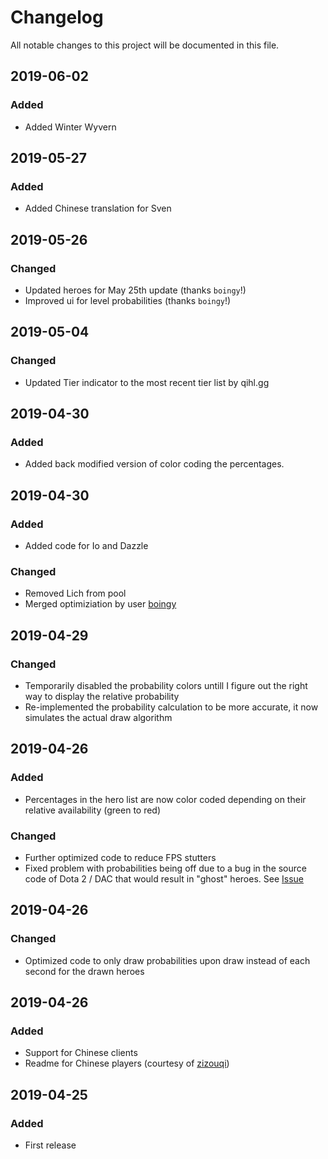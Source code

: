 # Changelog
All notable changes to this project will be documented in this file.

##  2019-06-02   
### Added  
- Added Winter Wyvern  

##  2019-05-27   
### Added  
- Added Chinese translation for Sven      

##  2019-05-26   
### Changed
- Updated heroes for May 25th update (thanks `boingy`!)  
- Improved ui for level probabilities (thanks `boingy`!)  

##  2019-05-04   
### Changed
- Updated Tier indicator to the most recent tier list by qihl.gg

##  2019-04-30  
### Added
- Added back modified version of color coding the percentages. 

##  2019-04-30  
### Added
- Added code for Io and Dazzle  

### Changed
- Removed Lich from pool  
- Merged optimiziation by user [boingy](https://github.com/boingy)

##  2019-04-29   
### Changed
- Temporarily disabled the probability colors untill I figure out the right way to display the relative probability  
- Re-implemented the probability calculation to be more accurate, it now simulates the actual draw algorithm

##  2019-04-26 
### Added
- Percentages in the hero list are now color coded depending on their relative availability (green to red)

### Changed
- Further optimized code to reduce FPS stutters
- Fixed problem with probabilities being off due to a bug in the source code of Dota 2 / DAC that would result in "ghost" heroes. See [Issue](https://github.com/auto-chess-ui-mod/download/issues/6)

##  2019-04-26 
### Changed
- Optimized code to only draw probabilities upon draw instead of each second for the drawn heroes

##  2019-04-26 
### Added
- Support for Chinese clients 
- Readme for Chinese players (courtesy of [zizouqi](https://github.com/zizouqi))

##  2019-04-25 
### Added
- First release
